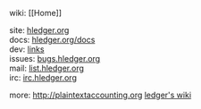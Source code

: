 wiki: [[Home]]  

site: [hledger.org](http://hledger.org)  
docs: [hledger.org/docs](http://hledger.org/docs)  
dev: [links](http://hledger.org/contributing.html#links)  
issues: [bugs.hledger.org](bugs.hledger.org)  
mail: [list.hledger.org](http://list.hledger.org)  
irc: [irc.hledger.org](http://irc.hledger.org)  

more:
http://plaintextaccounting.org
[ledger's wiki](https://github.com/ledger/ledger/wiki)